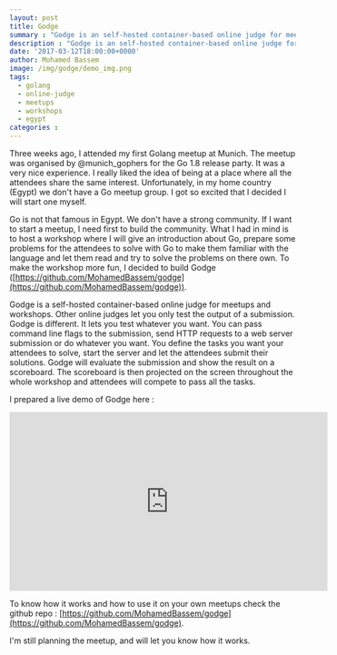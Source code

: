 ```yaml
---
layout: post
title: Godge
summary : "Godge is an self-hosted container-based online judge for meetups and workshops."
description : "Godge is an self-hosted container-based online judge for meetups and workshops."
date: '2017-03-12T18:00:00+0000'
author: Mohamed Bassem
image: /img/godge/demo_img.png
tags:
  - golang
  - online-judge
  - meetups
  - workshops
  - egypt
categories :
---
```


Three weeks ago, I attended my first Golang meetup at Munich. The meetup was organised by @munich_gophers for the Go 1.8 release party. It was a very nice experience. I really liked the idea of being at a place where all the attendees share the same interest. Unfortunately, in my home country (Egypt) we don't have a Go meetup group. I got so excited that I decided I will start one myself.

Go is not that famous in Egypt. We don't have a strong community. If I want to start a meetup, I need first to build the community. What I had in mind is to host a workshop where I will give an introduction about Go, prepare some problems for the attendees to solve with Go to make them familiar with the language and let them read and try to solve the problems on there own. To make the workshop more fun, I decided to build Godge ([https://github.com/MohamedBassem/godge](https://github.com/MohamedBassem/godge)).

Godge is a self-hosted container-based online judge for meetups and workshops. Other online judges let you only test the output of a submission. Godge is different. It lets you test whatever you want. You can pass command line flags to the submission, send HTTP requests to a web server submission or do whatever you want. You define the tasks you want your attendees to solve, start the server and let the attendees submit their solutions. Godge will evaluate the submission and show the result on a scoreboard. The scoreboard is then projected on the screen throughout the whole workshop and attendees will compete to pass all the tasks.

I prepared a live demo of Godge here :

<iframe width="560" height="315" src="https://www.youtube.com/embed/S0OLOiujxJk" frameborder="0" allowfullscreen></iframe>

To know how it works and how to use it on your own meetups check the github repo : [https://github.com/MohamedBassem/godge](https://github.com/MohamedBassem/godge).

I'm still planning the meetup, and will let you know how it works.
